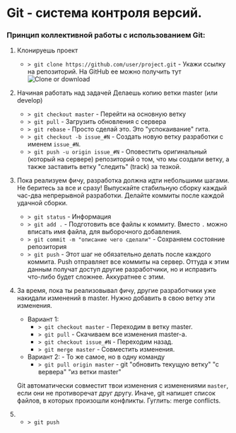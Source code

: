 # Git - система контроля версий.

### Принцип коллективной работы с использованием Git:

1. Клонируешь проект

   - `> git clone https://github.com/user/project.git` - Укажи ссылку на репозиторий. На GitHub ее можно получить тут ![Clone or download](https://image.prntscr.com/image/DKAanwI_SMe2_CUjXXhLBA.png)

0. Начиная работать над задачей
   Делаешь копию ветки master (или develop)

   - `> git checkout master` - Перейти на основную ветку
   - `> git pull` - Загрузить обновления с сервера
   - `> git rebase` - Просто сделай это. Это "успокаивание" гита.
   - `> git checkout -b issue_#N` - Создать новую ветку разработки с именем `issue_#N`.
   - `> git push -u origin issue_#N` - Оповестить оригинальный (который на сервере) репозиторий о том, что мы создали ветку, а также заставить ветку "следить" (track) за тезкой.

0. Пока реализуем фичу, разработка должна идти небольшими шагами. Не беритесь за все и сразу! Выпускайте стабильную сборку каждый час-два непрерывной разработки. Делайте коммиты после каждой удачной сборки.
   - `> git status` - Информация
   - `> git add .` - Подготовить все файлы к коммиту. Вместо `.` можно вписать имя файла, для выборочного добавления.
   - `> git commit -m "описание чего сделали"` - Сохраняем состояние репозитория
   - `> git push` - Этот шаг не обязательно делать после каждого коммита. Push отправляет все коммиты на сервер. Оттуда к этим данным получат доступ другие разработчики, но и исправить что-либо будет сложнее. Аккуратнее с этим.

0. За время, пока ты реализовывал фичу, другие разработчики уже накидали изменений в master. 
   Нужно добавить в свою ветку эти изменения.
   - Вариант 1:
     - `> git checkout master` - Переходим в ветку master.
     - `> git pull` - Скачиваем все изменения master-а.
     - `> git checkout issue_#N` - Переходим назад.
     - `> git merge master` - Совместить изменения.
   - Вариант 2: - То же самое, но в одну команду
     - `> git pull origin master` - git "обновить текущую ветку" "с вервера" "из ветки master"
   
   Git автоматически совместит твои изменения с изменениями `master`, если они не противоречат друг другу. 
   Иначе, git напишет список файлов, в которых произошли конфликты. Гуглить: merge conflicts.
      
0. - `> git push`
